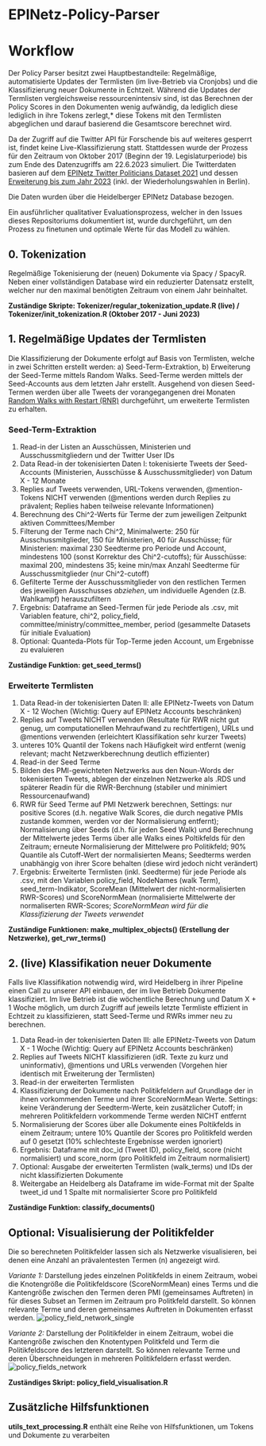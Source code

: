 # EPINetz-Policy-Parser

# Workflow

Der Policy Parser besitzt zwei Hauptbestandteile: Regelmäßige, automatisierte Updates der Termlisten (im live-Betrieb via Cronjobs) und die Klassifizierung neuer Dokumente in Echtzeit. Während die Updates der Termlisten vergleichsweise ressourcenintensiv sind, ist das Berechnen der Policy Scores in den Dokumenten wenig aufwändig, da lediglich diese lediglich in ihre Tokens zerlegt,* diese Tokens mit den Termlisten abgeglichen und darauf basierend die Gesamtscore berechnet wird.

Da der Zugriff auf die Twitter API für Forschende bis auf weiteres gesperrt ist, findet keine Live-Klassifizierung statt. Stattdessen wurde der Prozess für den Zeitraum von Oktober 2017 (Beginn der 19. Legislaturperiode) bis zum Ende des Datenzugriffs am 22.6.2023 simuliert. Die Twitterdaten basieren auf dem [EPINetz Twitter Politicians Dataset 2021](https://doi.org/10.1007/s11615-022-00405-7) und dessen [Erweiterung bis zum Jahr 2023](https://doi.org/10.7802/2415) (inkl. der Wiederholungswahlen in Berlin). 

Die Daten wurden über die Heidelberger EPINetz Database bezogen.

Ein ausführlicher qualitativer Evaluationsprozess, welcher in den Issues dieses Repositoriums dokumentiert ist, wurde durchgeführt, um den Prozess zu finetunen und optimale Werte für das Modell zu wählen.

## 0. Tokenization 

Regelmäßige Tokenisierung der (neuen) Dokumente via Spacy / SpacyR. Neben einer vollständigen Database wird ein reduzierter Datensatz erstellt, welcher nur den maximal benötigten Zeitraum von einem Jahr beinhaltet. 

**Zuständige Skripte: Tokenizer/regular_tokenization_update.R (live) / Tokenizer/init_tokenization.R (Oktober 2017 - Juni 2023)**

## 1. Regelmäßige Updates der Termlisten

Die Klassifizierung der Dokumente erfolgt auf Basis von Termlisten, welche in zwei Schritten erstellt werden: a) Seed-Term-Extraktion, b) Erweiterung der Seed-Terme mittels Random Walks. Seed-Terme werden mittels der Seed-Accounts aus dem letzten Jahr erstellt. Ausgehend von diesen Seed-Termen werden über alle Tweets der vorangegangenen drei Monaten [Random Walks with Restart (RNR)](https://github.com/alberto-valdeolivas/RandomWalkRestartMH) durchgeführt, um erweiterte Termlisten zu erhalten.

### Seed-Term-Extraktion

1. Read-in der Listen an Ausschüssen, Ministerien und Ausschussmitgliedern und der Twitter User IDs
2. Data Read-in der tokenisierten Daten I: tokenisierte Tweets der Seed-Accounts (Ministerien, Ausschüsse & Ausschussmitglieder) von Datum X - 12 Monate
3. Replies auf Tweets verwenden, URL-Tokens verwenden, @mention-Tokens NICHT verwenden (@mentions werden durch Replies zu prävalent; Replies haben teilweise relevante Informationen)
4. Berechnung des Chi^2-Werts für Terme der zum jeweiligen Zeitpunkt aktiven Committees/Member
5. Filterung der Terme nach Chi^2, Minimalwerte: 250 für Ausschussmitglieder, 150 für Ministerien, 40 für Ausschüsse; für Ministerien: maximal 230 Seedterme pro Periode und Account, mindestens 100 (sonst Korrektur des Chi^2-cutoffs); für Ausschüsse: maximal 200, mindestens 35; keine min/max Anzahl Seedterme für Ausschussmitglieder (nur Chi^2-cutoff) 
6. Gefilterte Terme der Ausschussmitglieder von den restlichen Termen des jeweiligen Ausschusses *abziehen*, um individuelle Agenden (z.B. Wahlkampf) herauszufiltern 
7. Ergebnis: Dataframe an Seed-Termen für jede Periode als .csv, mit Variablen feature, chi^2, policy_field, committee/ministry/committee_member, period (gesammelte Datasets für initiale Evaluation)
8. Optional: Quanteda-Plots für Top-Terme jeden Account, um Ergebnisse zu evaluieren

**Zuständige Funktion: get_seed_terms()**

### Erweiterte Termlisten

1. Data Read-in der tokenisierten Daten II: alle EPINetz-Tweets von Datum X - 12 Wochen (Wichtig: Query auf EPINetz Accounts beschränken)
2. Replies auf Tweets NICHT verwenden (Resultate für RWR nicht gut genug, um computationellen Mehraufwand zu rechtfertigen), URLs und @mentions verwenden (erleichtert Klassifikation sehr kurzer Tweets)
3. unteres 10% Quantil der Tokens nach Häufigkeit wird entfernt (wenig relevant; macht Netzwerkberechnung deutlich effizienter) 
4. Read-in der Seed Terme
5. Bilden des PMI-gewichteten Netzwerks aus den Noun-Words der tokenisierten Tweets, ablegen der einzelnen Netzwerke als .RDS und späterer Readin für die RWR-Berchnung (stabiler und minimiert Ressourcenaufwand)
6. RWR für Seed Terme auf PMI Netzwerk berechnen, Settings: nur positive Scores (d.h. negative Walk Scores, die durch negative PMIs zustande kommen, werden vor der Normalisierung entfernt); Normalisierung über Seeds (d.h. für jeden Seed Walk) und Berechnung der Mittelwerte jedes Terms über alle Walks eines Poltikfelds für den Zeitraum; erneute Normalisierung der Mittelwere pro Politikfeld; 90% Quantile als Cutoff-Wert der normalisierten Means; Seedterms werden unabhängig von ihrer Score behalten (diese wird jedoch nicht verändert)
7. Ergebnis: Erweiterte Termlisten (inkl. Seedterme) für jede Periode als .csv, mit den Variablen policy_field, NodeNames (walk Term), seed_term-Indikator, ScoreMean (Mittelwert der nicht-normalisierten RWR-Scores) und ScoreNormMean (normalisierte Mittelwerte der normaliserten RWR-Scores; *ScoreNormMean wird für die Klassifizierung der Tweets verwendet*

**Zuständige Funktionen: make_multiplex_objects() (Erstellung der Netzwerke), get_rwr_terms()**

## 2. (live) Klassifikation neuer Dokumente

Falls live Klassifikation notwendig wird, wird Heidelberg in ihrer Pipeline einen Call zu unserer API einbauen, der im live Betrieb Dokumente klassifiziert. Im live Betrieb ist die wöchentliche Berechnung und Datum X + 1 Woche möglich, um durch Zugriff auf jeweils letzte Termliste effizient in Echtzeit zu klassifizieren, statt Seed-Terme und RWRs immer neu zu berechnen.

1. Data Read-in der tokenisierten Daten III: alle EPINetz-Tweets von Datum X - 1 Woche (Wichtig: Query auf EPINetz Accounts beschränken)
2. Replies auf Tweets NICHT klassifizieren (idR. Texte zu kurz und uninformativ), @mentions und URLs verwenden (Vorgehen hier identisch mit Erweiterung der Termlisten)
3. Read-in der erweiterten Termlisten
4. Klassifizierung der Dokumente nach Politikfeldern auf Grundlage der in ihnen vorkommenden Terme und ihrer ScoreNormMean Werte. Settings: keine Veränderung der Seedterm-Werte, kein zusätzlicher Cutoff; in mehreren Politikfeldern vorkommende Terme werden NICHT entfernt
5. Normalisierung der Scores über alle Dokumente eines Poltikfelds in einem Zeitraum; untere 10% Quantile der Scores pro Politikfeld werden auf 0 gesetzt (10% schlechteste Ergebnisse werden ignoriert)
6. Ergebnis: Dataframe mit doc_id (Tweet ID), policy_field, score (nicht normalisiert) und score_norm (pro Politikfeld im Zeitraum normalisiert)
7. Optional: Ausgabe der erweiterten Termlisten (walk_terms) und IDs der nicht klassifizierten Dokumente
8. Weitergabe an Heidelberg als Dataframe im wide-Format mit der Spalte tweet_id und 1 Spalte mit normalisierter Score pro Politikfeld

**Zuständige Funktion: classify_documents()**


## Optional: Visualisierung der Politikfelder

Die so berechneten Politikfelder lassen sich als Netzwerke visualisieren, bei denen eine Anzahl an prävalentesten Termen (n) angezeigt wird. 

*Variante 1:* Darstellung jedes einzelnen Politikfelds in einem Zeitraum, wobei die Knotengröße die Politikfeldscore (ScoreNormMean) eines Terms und die Kantengröße zwischen den Termen deren PMI (gemeinsames Auftreten) in für dieses Subset an Termen im Zeitraum pro Politkfeld darstellt. So können relevante Terme und deren gemeinsames Auftreten in Dokumenten erfasst werden.
![policy_field_network_single](https://github.com/EPINetz/EPINetz-Policy-Parser/assets/32549063/f4f96d61-7769-4239-92f3-a0947e88677d)


*Variante 2:* Darstellung der Politikfelder in einem Zeitraum, wobei die Kantengröße zwischen den Knotentypen Politkfeld und Term die Politikfeldscore des letzteren darstellt. So können relevante Terme und deren Überschneidungen in mehreren Politikfeldern erfasst werden.
![policy_fields_network](https://github.com/EPINetz/EPINetz-Policy-Parser/assets/32549063/45ee9715-af2a-489c-9a6f-6276e73aad70)

**Zuständiges Skript: policy_field_visualisation.R**


## Zusätzliche Hilfsfunktionen

**utils_text_processing.R** enthält eine Reihe von Hilfsfunktionen, um Tokens und Dokumente zu verarbeiten
